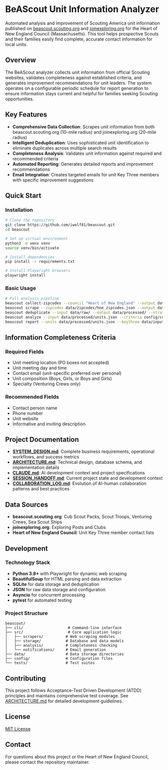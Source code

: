 # BeAScout Unit Information Analyzer

Automated analysis and improvement of Scouting America unit information published on [beascout.scouting.org](https://beascout.scouting.org/) and [joinexploring.org](https://joinexploring.org/) for the Heart of New England Council (Massachusetts). This tool helps prospective Scouts and their families easily find complete, accurate contact information for local units.

## Overview

The BeAScout analyzer collects unit information from official Scouting websites, validates completeness against established criteria, and generates improvement recommendations for unit leaders. The system operates on a configurable periodic schedule for report generation to ensure information stays current and helpful for families seeking Scouting opportunities.

## Key Features

- **Comprehensive Data Collection**: Scrapes unit information from both beascout.scouting.org (10-mile radius) and joinexploring.org (20-mile radius)
- **Intelligent Deduplication**: Uses sophisticated unit identification to eliminate duplicates across multiple search results
- **Completeness Analysis**: Validates unit information against required and recommended criteria
- **Automated Reporting**: Generates detailed reports and improvement recommendations
- **Email Integration**: Creates targeted emails for unit Key Three members with specific improvement suggestions

## Quick Start

### Installation
```bash
# Clone the repository
git clone https://github.com/iwolf81/beascout.git
cd beascout

# Set up virtual environment
python3 -m venv venv
source venv/bin/activate

# Install dependencies
pip install -r requirements.txt

# Install Playwright browsers
playwright install
```

### Basic Usage
```bash
# Full analysis pipeline
beascout collect-zipcodes --council "Heart of New England" --output data/zipcodes/
beascout scrape --zipcodes data/zipcodes/hne_zipcodes.json --output data/raw/
beascout deduplicate --input data/raw/ --output data/processed/ --strategy unit-id
beascout analyze --input data/processed/units.json --criteria config/completeness_criteria.yaml
beascout report --units data/processed/units.json --keythree data/input/key_three.csv --output data/reports/
```

## Information Completeness Criteria

### Required Fields
- Unit meeting location (PO boxes not accepted)
- Unit meeting day and time
- Contact email (unit-specific preferred over personal)
- Unit composition (Boys, Girls, or Boys and Girls)
- Specialty (Venturing Crews only)

### Recommended Fields
- Contact person name
- Phone number
- Unit website
- Informative and inviting description

## Project Documentation

- **[SYSTEM_DESIGN.md](SYSTEM_DESIGN.md)**: Complete business requirements, operational workflows, and success metrics
- **[ARCHITECTURE.md](ARCHITECTURE.md)**: Technical design, database schema, and implementation details
- **[CLAUDE.md](CLAUDE.md)**: AI development context and project specifications
- **[SESSION_HANDOFF.md](SESSION_HANDOFF.md)**: Current project state and development context
- **[COLLABORATION_LOG.md](COLLABORATION_LOG.md)**: Evolution of AI-human collaboration patterns and best practices

## Data Sources

- **beascout.scouting.org**: Cub Scout Packs, Scout Troops, Venturing Crews, Sea Scout Ships
- **joinexploring.org**: Exploring Posts and Clubs
- **Heart of New England Council**: Unit Key Three member contact lists

## Development

### Technology Stack
- **Python 3.8+** with Playwright for dynamic web scraping
- **BeautifulSoup** for HTML parsing and data extraction
- **SQLite** for data storage and deduplication
- **JSON** for raw data storage and configuration
- **Asyncio** for concurrent processing
- **pytest** for automated testing

### Project Structure
```
beascout/
├── cli/                    # Command-line interface
├── src/                    # Core application logic
│   ├── scrapers/          # Web scraping modules
│   ├── storage/           # Database and data models
│   ├── analysis/          # Completeness checking
│   └── notifications/     # Email generation
├── data/                  # Data storage directories
├── config/                # Configuration files
└── tests/                 # Test suites
```

## Contributing

This project follows Acceptance-Test Driven Development (ATDD) principles and maintains comprehensive test coverage. See [ARCHITECTURE.md](ARCHITECTURE.md) for detailed development guidelines.

## License

[MIT License](LICENSE)

## Contact

For questions about this project or the Heart of New England Council, please contact the repository maintainer. 
